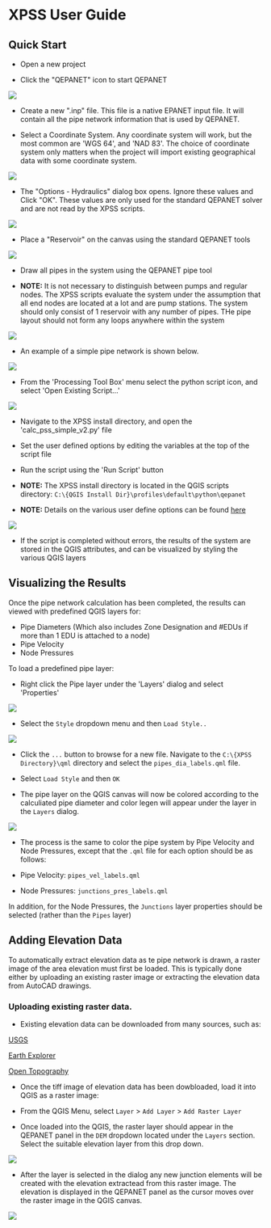 # XPSS User Guide

## Quick Start

*  Open a new project

*  Click the "QEPANET" icon to start QEPANET

![](1.png)

*  Create a new ".inp" file.  This file is a native EPANET input file.  It will contain all the pipe network information that is used by QEPANET.

*  Select a Coordinate System.  Any coordinate system will work, but the most common are 'WGS 64', and 'NAD 83'.  The choice of coordinate system only matters when the project will import existing geographical data with some coordinate system.

![](3.png)

*  The "Options - Hydraulics" dialog box opens.  Ignore these values and Click "OK".  These values are only used for the standard QEPANET solver and are not read by the XPSS scripts.

![](4.png)

*  Place a "Reservoir" on the canvas using the standard QEPANET tools

![](5.png)

*  Draw all pipes in the system using the QEPANET pipe tool

*  **NOTE:**  It is not necessary to distinguish between pumps and regular nodes.  The XPSS scripts evaluate the system under the assumption that all end nodes are located at a lot and are pump stations.  The system should only consist of 1 reservoir with any number of pipes.  THe pipe layout should not form any loops anywhere within the system

![](6.png)

*  An example of a simple pipe network is shown below.

![](7.png)

*  From the 'Processing Tool Box' menu select the python script icon, and select 'Open Existing Script...'

![](8.png)

*  Navigate to the XPSS install directory, and open the 'calc_pss_simple_v2.py' file

*  Set the user defined options by editing the variables at the top of the script file

*  Run the script using the 'Run Script' button

*  **NOTE:**  The XPSS install directory is located in the QGIS scripts directory:
`C:\{QGIS Install Dir}\profiles\default\python\qepanet`

*  **NOTE:**  Details on the various user define options can be found [here](user_defined_options.md)

![](9.png)

*  If the script is completed without errors, the results of the system are stored in the QGIS attributes, and can be visualized by styling the various QGIS layers


## Visualizing the Results

Once the pipe network calculation has been completed, the results can viewed with predefined QGIS layers for:

*  Pipe Diameters (Which also includes Zone Designation and #EDUs if more than 1 EDU is attached to a node)
*  Pipe Velocity
*  Node Pressures

To load a predefined pipe layer:

*  Right click the Pipe layer under the 'Layers' dialog and select 'Properties'

![](v1.png)

*  Select the `Style` dropdown menu and then `Load Style..`

![](v2.png)

*  Click the `...` button to browse for a new file.  Navigate to the `C:\{XPSS Directory}\qml` directory and select the `pipes_dia_labels.qml` file.

*  Select `Load Style` and then `OK`

*  The pipe layer on the QGIS canvas will now be colored according to the calculiated pipe diameter and color legen will appear under the layer in the `Layers` dialog.


![](v3.png)

*  The process is the same to color the pipe system by Pipe Velocity and Node Pressures, except that the `.qml` file for each option should be as follows:

  *  Pipe Velocity:  `pipes_vel_labels.qml`
  *  Node Pressures:  `junctions_pres_labels.qml`

In addition, for the Node Pressures, the `Junctions` layer properties should be selected (rather than the `Pipes` layer)

 
## Adding Elevation Data

To automatically extract elevation data as te pipe network is drawn, a raster image of the area elevation must first be loaded.  This is typically done either by uploading an existing raster image or extracting the elevation data from AutoCAD drawings.

### Uploading existing raster data.

*  Existing elevation data can be downloaded from many sources, such as:

[USGS](https://viewer.nationalmap.gov/basic/)

[Earth Explorer](https://earthexplorer.usgs.gov/)

[Open Topography](https://opentopography.org/)

*  Once the tiff image of elevation data has been dowbloaded, load it into QGIS as a raster image:
  *  From the QGIS Menu, select `Layer` > `Add Layer` > `Add Raster Layer`

* Once loaded into the QGIS, the raster layer should appear in the QEPANET panel in the `DEM` dropdown located under the `Layers` section.  Select the suitable elevation layer from this drop down.

![](el1.png)

*  After the layer is selected in the dialog any new junction elements will be created with the elevation extractead from this raster image.  The elevation is displayed in the QEPANET panel as the cursor moves over the raster image in the QGIS canvas.

![](el2.png)



